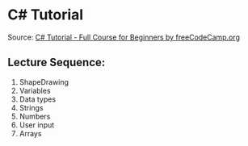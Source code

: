 # C# Tutorial

Source: [C# Tutorial - Full Course for Beginners by freeCodeCamp.org](https://youtu.be/GhQdlIFylQ8?si=c27hZdPRVMAfmGoU)

## Lecture Sequence: 
1. ShapeDrawing
2. Variables
2. Data types
2. Strings
2. Numbers
2. User input
2. Arrays